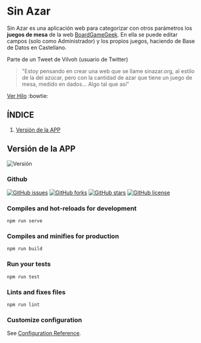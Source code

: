 # Sin Azar
Sin Azar es una aplicación web para categorizar con otros parámetros los **juegos de mesa** de la web [BoardGameGeek](https://boardgamegeek.com/). En ella se puede editar campos (solo como Administrador) y los propios juegos, haciendo de Base de Datos en Castellano.

Parte de un Tweet de Vilvoh (usuario de Twitter)
> "Estoy pensando en crear una web que se llame sinazar.org, al estilo de la del azúcar, pero con la cantidad de azar que tiene un juego de mesa, medido en dados... Algo tal que así"

[Ver Hilo](https://twitter.com/vilvoh/status/1121008086737666048)  :bowtie:


## ÍNDICE
1. [Versión de la APP](#version-de-la-app)

## Versión de la APP
![Versión](https://img.shields.io/badge/dynamic/json.svg?color=informational&label=Sin%20Azar&prefix=v.&query=version&url=https%3A%2F%2Fraw.githubusercontent.com%2Fjuananmuxed%2Fsinazar-app%2Fmaster%2Fpackage.json)

### Github
[![GitHub issues](https://img.shields.io/github/issues/juananmuxed/sinazar-app.svg)](https://github.com/juananmuxed/sinazar-app/issues)
[![GitHub forks](https://img.shields.io/github/forks/juananmuxed/sinazar-app.svg)](https://github.com/juananmuxed/sinazar-app/network)
[![GitHub stars](https://img.shields.io/github/stars/juananmuxed/sinazar-app.svg)](https://github.com/juananmuxed/sinazar-app/stargazers)
[![GitHub license](https://img.shields.io/github/license/juananmuxed/sinazar-app.svg)](https://github.com/juananmuxed/sinazar-app)

### Compiles and hot-reloads for development
```
npm run serve
```

### Compiles and minifies for production
```
npm run build
```

### Run your tests
```
npm run test
```

### Lints and fixes files
```
npm run lint
```

### Customize configuration
See [Configuration Reference](https://cli.vuejs.org/config/).
